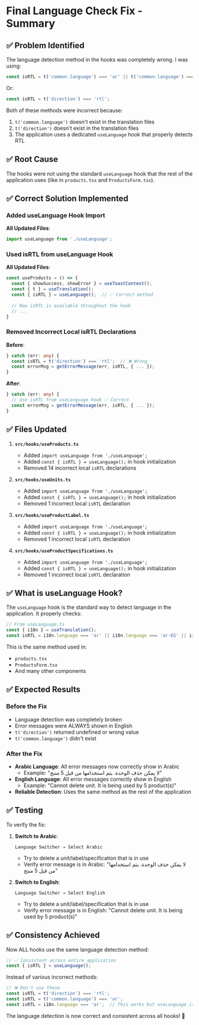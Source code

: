 # Final Language Check Fix - Summary

## ✅ **Problem Identified**
The language detection method in the hooks was completely wrong. I was using:

```typescript
const isRTL = t('common.language') === 'ar' || t('common.language') === 'ARABIC';
```

Or:

```typescript
const isRTL = t('direction') === 'rtl';
```

Both of these methods were incorrect because:
1. `t('common.language')` doesn't exist in the translation files
2. `t('direction')` doesn't exist in the translation files
3. The application uses a dedicated `useLanguage` hook that properly detects RTL

## ✅ **Root Cause**
The hooks were not using the standard `useLanguage` hook that the rest of the application uses (like in `products.tsx` and `ProductsForm.tsx`).

## ✅ **Correct Solution Implemented**

### Added useLanguage Hook Import
**All Updated Files**:
```typescript
import useLanguage from './useLanguage';
```

### Used isRTL from useLanguage Hook
**All Updated Files**:
```typescript
const useProducts = () => {
  const { showSuccess, showError } = useToastContext();
  const { t } = useTranslation();
  const { isRTL } = useLanguage();  // ✅ Correct method
  
  // Now isRTL is available throughout the hook
  // ...
}
```

### Removed Incorrect Local isRTL Declarations
**Before**:
```typescript
} catch (err: any) {
  const isRTL = t('direction') === 'rtl';  // ❌ Wrong
  const errorMsg = getErrorMessage(err, isRTL, { ... });
}
```

**After**:
```typescript
} catch (err: any) {
  // Use isRTL from useLanguage hook ✅ Correct
  const errorMsg = getErrorMessage(err, isRTL, { ... });
}
```

## ✅ **Files Updated**

1. **`src/hooks/useProducts.ts`**
   - Added `import useLanguage from './useLanguage';`
   - Added `const { isRTL } = useLanguage();` in hook initialization
   - Removed 14 incorrect local `isRTL` declarations

2. **`src/hooks/useUnits.ts`**
   - Added `import useLanguage from './useLanguage';`
   - Added `const { isRTL } = useLanguage();` in hook initialization
   - Removed 1 incorrect local `isRTL` declaration

3. **`src/hooks/useProductLabel.ts`**
   - Added `import useLanguage from './useLanguage';`
   - Added `const { isRTL } = useLanguage();` in hook initialization
   - Removed 1 incorrect local `isRTL` declaration

4. **`src/hooks/useProductSpecifications.ts`**
   - Added `import useLanguage from './useLanguage';`
   - Added `const { isRTL } = useLanguage();` in hook initialization
   - Removed 1 incorrect local `isRTL` declaration

## ✅ **What is useLanguage Hook?**

The `useLanguage` hook is the standard way to detect language in the application. It properly checks:

```typescript
// From useLanguage.ts
const { i18n } = useTranslation();
const isRTL = i18n.language === 'ar' || i18n.language === 'ar-EG' || i18n.language === 'ARABIC';
```

This is the same method used in:
- `products.tsx`
- `ProductsForm.tsx`
- And many other components

## ✅ **Expected Results**

### Before the Fix
- Language detection was completely broken
- Error messages were ALWAYS shown in English
- `t('direction')` returned undefined or wrong value
- `t('common.language')` didn't exist

### After the Fix
- **Arabic Language**: All error messages now correctly show in Arabic
  - Example: "لا يمكن حذف الوحدة. يتم استخدامها من قبل 5 منتج"
- **English Language**: All error messages correctly show in English
  - Example: "Cannot delete unit. It is being used by 5 product(s)"
- **Reliable Detection**: Uses the same method as the rest of the application

## ✅ **Testing**

To verify the fix:

1. **Switch to Arabic**:
   ```
   Language Switcher → Select Arabic
   ```
   - Try to delete a unit/label/specification that is in use
   - Verify error message is in Arabic: "لا يمكن حذف الوحدة. يتم استخدامها من قبل 5 منتج"

2. **Switch to English**:
   ```
   Language Switcher → Select English
   ```
   - Try to delete a unit/label/specification that is in use
   - Verify error message is in English: "Cannot delete unit. It is being used by 5 product(s)"

## ✅ **Consistency Achieved**

Now ALL hooks use the same language detection method:

```typescript
// ✅ Consistent across entire application
const { isRTL } = useLanguage();
```

Instead of various incorrect methods:
```typescript
// ❌ Don't use these
const isRTL = t('direction') === 'rtl';
const isRTL = t('common.language') === 'ar';
const isRTL = i18n.language === 'ar';  // This works but useLanguage is better
```

The language detection is now correct and consistent across all hooks! 🎉

